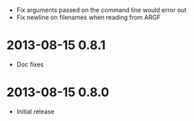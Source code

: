 * Fix arguments passed on the command line would error out
* Fix newline on filenames when reading from ARGF


2013-08-15 0.8.1
================

* Doc fixes


2013-08-15 0.8.0
================

* Initial release
